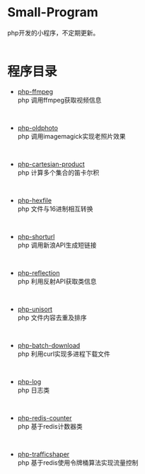 # Small-Program
php开发的小程序，不定期更新。
<br>
<br>
# 程序目录
* [php-ffmpeg](https://github.com/xfdipzone/Small-Program/tree/master/php-ffmpeg)<br>
php 调用ffmpeg获取视频信息
<br>

* [php-oldphoto](https://github.com/xfdipzone/Small-Program/tree/master/php-oldphoto)<br>
php 调用imagemagick实现老照片效果
<br>

* [php-cartesian-product](https://github.com/xfdipzone/Small-Program/tree/master/php-cartesian-product)<br>
php 计算多个集合的笛卡尔积
<br>

* [php-hexfile](https://github.com/xfdipzone/Small-Program/tree/master/php-hexfile)<br>
php 文件与16进制相互转换
<br>

* [php-shorturl](https://github.com/xfdipzone/Small-Program/tree/master/php-shorturl)<br>
php 调用新浪API生成短链接
<br>

* [php-reflection](https://github.com/xfdipzone/Small-Program/tree/master/php-reflection)<br>
php 利用反射API获取类信息
<br>

* [php-unisort](https://github.com/xfdipzone/Small-Program/tree/master/php-unisort)<br>
php 文件内容去重及排序
<br>

* [php-batch-download](https://github.com/xfdipzone/Small-Program/tree/master/php-batch-download)<br>
php 利用curl实现多进程下载文件
<br>

* [php-log](https://github.com/xfdipzone/Small-Program/tree/master/php-log)<br>
php 日志类
<br>

* [php-redis-counter](https://github.com/xfdipzone/Small-Program/tree/master/php-redis-counter)<br>
php 基于redis计数器类
<br>

* [php-trafficshaper](https://github.com/xfdipzone/Small-Program/tree/master/php-trafficshaper)<br>
php 基于redis使用令牌桶算法实现流量控制
<br>
